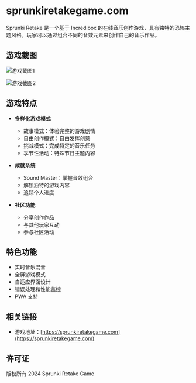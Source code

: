 # sprunkiretakegame.com

Sprunki Retake 是一个基于 Incredibox 的在线音乐创作游戏，具有独特的恐怖主题风格。玩家可以通过组合不同的音效元素来创作自己的音乐作品。

## 游戏截图

![游戏截图1](game-screenshot-1.png)

![游戏截图2](game-screenshot-2.png)

## 游戏特点

- **多样化游戏模式**
  - 故事模式：体验完整的游戏剧情
  - 自由创作模式：自由发挥创意
  - 挑战模式：完成特定的音乐任务
  - 季节性活动：特殊节日主题内容

- **成就系统**
  - Sound Master：掌握音效组合
  - 解锁独特的游戏内容
  - 追踪个人进度

- **社区功能**
  - 分享创作作品
  - 与其他玩家互动
  - 参与社区活动

## 特色功能

- 实时音乐混音
- 全屏游戏模式
- 自适应界面设计
- 错误处理和性能监控
- PWA 支持

## 相关链接

- 游戏地址：[https://sprunkiretakegame.com](https://sprunkiretakegame.com)

## 许可证

版权所有 2024 Sprunki Retake Game
